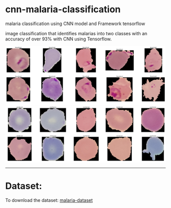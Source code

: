 # cnn-malaria-classification
 malaria classification using CNN model and Framework tensorflow

image classification that identifies malarias into two classes with an accuracy of over 93% with CNN using Tensorflow.

<img src = "https://github.com/m-alqblawi/cnn-malaria-classification/blob/main/images/Parasitized.png">
<img src = "https://github.com/m-alqblawi/cnn-malaria-classification/blob/main/images/unparasitized.png">

---

# Dataset:
To download the dataset: [malaria-dataset](https://www.kaggle.com/datasets/iarunava/cell-images-for-detecting-malaria)


